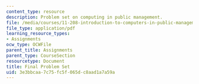 ```yaml
---
content_type: resource
description: Problem set on computing in public management.
file: /media/courses/11-208-introduction-to-computers-in-public-management-ii-january-iap-2002/3e3bbcaa7c75fc5f065dc8aad1a7a59a_11208pset.pdf
file_type: application/pdf
learning_resource_types:
- Assignments
ocw_type: OCWFile
parent_title: Assignments
parent_type: CourseSection
resourcetype: Document
title: Final Problem Set
uid: 3e3bbcaa-7c75-fc5f-065d-c8aad1a7a59a
---
```

